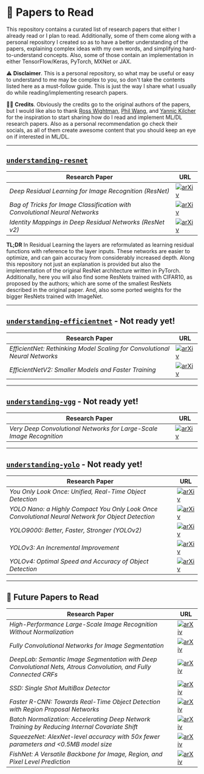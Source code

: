 # :balloon: Papers to Read

This repository contains a curated list of research papers that either I already read 
or I plan to read. Additionally, some of them come along with a personal repository I created so 
as to have a better understanding of the papers, explaining complex ideas with my own words, and 
simplifying hard-to-understand concepts. Also, some of those contain an implementation in either
TensorFlow/Keras, PyTorch, MXNet or JAX.

:warning: __Disclaimer__. This is a personal repository, so what may be useful or easy to understand to me
may be complex to you, so don't take the contents listed here as a must-follow guide. This
is just the way I share what I usually do while reading/implementing research papers.

:man_teacher: __Credits__. Obviously the credits go to the original authors of the papers, but I would like
also to thank [Ross Wightman](https://github.com/rwightman), [Phil Wang](https://github.com/lucidrains), and 
[Yannic Kilcher](https://youtube.com/c/yannickilcher) for the inspiration to start sharing how do I read and 
implement ML/DL research papers. Also as a personal recommendation go check their socials, as all of 
them create awesome content that you should keep an eye on if interested in ML/DL.

---

## [`understanding-resnet`](https://github.com/alvarobartt/understanding-resnet)

| Research Paper | URL |
|----------------|-----|
| _Deep Residual Learning for Image Recognition (ResNet)_ | [![arXiv](https://img.shields.io/badge/arXiv-1512.03385-b31b1b.svg?style=flat)](https://arxiv.org/abs/1512.03385)
| _Bag of Tricks for Image Classification with Convolutional Neural Networks_ | [![arXiv](https://img.shields.io/badge/arXiv-1812.01187-b31b1b.svg?style=flat)](https://arxiv.org/abs/1812.01187)
| _Identity Mappings in Deep Residual Networks (ResNet v2)_ | [![arXiv](https://img.shields.io/badge/arXiv-1603.05027-b31b1b.svg?style=flat)](https://arxiv.org/abs/1603.05027)

__TL;DR__ In Residual Learning the layers are reformulated as learning residual functions with
reference to the layer inputs. These networks are easier to optimize, and can gain accuracy
from considerably increased depth. Along this repository not just an explanation is provided
but also the implementation of the original ResNet architecture written in PyTorch. 
Additionally, here you will also find some ResNets trained with CIFAR10, as proposed by the
authors; which are some of the smallest ResNets described in the original paper. And, also some
ported weights for the bigger ResNets trained with ImageNet.

---

## [`understanding-efficientnet`](https://github.com/alvarobartt/understanding-efficientnet) - Not ready yet!

| Research Paper | URL |
|----------------|-----|
| _EfficientNet: Rethinking Model Scaling for Convolutional Neural Networks_ | [![arXiv](https://img.shields.io/badge/arXiv-1905.11946-b31b1b.svg?style=flat)](https://arxiv.org/abs/1905.11946)
| _EfficientNetV2: Smaller Models and Faster Training_ | [![arXiv](https://img.shields.io/badge/arXiv-2104.00298-b31b1b.svg?style=flat)](https://arxiv.org/abs/2104.00298)

---

## [`understanding-vgg`](https://github.com/alvarobartt/understanding-vgg) - Not ready yet!

| Research Paper | URL |
|----------------|-----|
| _Very Deep Convolutional Networks for Large-Scale Image Recognition_ | [![arXiv](https://img.shields.io/badge/arXiv-1409.1556-b31b1b.svg?style=flat)](https://arxiv.org/abs/1409.1556)

---

## [`understanding-yolo`](https://github.com/alvarobartt/understanding-yolo) - Not ready yet!

| Research Paper | URL |
|----------------|-----|
| _You Only Look Once: Unified, Real-Time Object Detection_ | [![arXiv](https://img.shields.io/badge/arXiv-1506.02640-b31b1b.svg?style=flat)](https://arxiv.org/abs/1506.02640)
| _YOLO Nano: a Highly Compact You Only Look Once Convolutional Neural Network for Object Detection_ | [![arXiv](https://img.shields.io/badge/arXiv-1910.01271-b31b1b.svg?style=flat)](https://arxiv.org/abs/1910.01271)
| _YOLO9000: Better, Faster, Stronger (YOLOv2)_ | [![arXiv](https://img.shields.io/badge/arXiv-1612.08242-b31b1b.svg?style=flat)](https://arxiv.org/abs/1612.08242)
| _YOLOv3: An Incremental Improvement_ | [![arXiv](https://img.shields.io/badge/arXiv-1804.02767-b31b1b.svg?style=flat)](https://arxiv.org/abs/1804.02767)
| _YOLOv4: Optimal Speed and Accuracy of Object Detection_ | [![arXiv](https://img.shields.io/badge/arXiv-2004.10934-b31b1b.svg?style=flat)](https://arxiv.org/abs/2004.10934)

---

## :crystal_ball: Future Papers to Read

| Research Paper | URL |
|----------------|-----|
| _High-Performance Large-Scale Image Recognition Without Normalization_ | [![arXiv](https://img.shields.io/badge/arXiv-2102.06171-b31b1b.svg?style=flat)](https://arxiv.org/abs/2102.06171)
| _Fully Convolutional Networks for Image Segmentation_ | [![arXiv](https://img.shields.io/badge/arXiv-1411.4038-b31b1b.svg?style=flat)](https://arxiv.org/abs/1411.4038)
| _DeepLab: Semantic Image Segmentation with Deep Convolutional Nets, Atrous Convolution, and Fully Connected CRFs_ | [![arXiv](https://img.shields.io/badge/arXiv-1606.00915-b31b1b.svg?style=flat)](https://arxiv.org/abs/1606.00915)
| _SSD: Single Shot MultiBox Detector_ | [![arXiv](https://img.shields.io/badge/arXiv-1512.02325-b31b1b.svg?style=flat)](https://arxiv.org/abs/1512.02325)
| _Faster R-CNN: Towards Real-Time Object Detection with Region Proposal Networks_ | [![arXiv](https://img.shields.io/badge/arXiv-1506.01497-b31b1b.svg?style=flat)](https://arxiv.org/abs/1506.01497)
| _Batch Normalization: Accelerating Deep Network Training by Reducing Internal Covariate Shift_ | [![arXiv](https://img.shields.io/badge/arXiv-1502.03167-b31b1b.svg?style=flat)](https://arxiv.org/abs/1502.03167)
| _SqueezeNet: AlexNet-level accuracy with 50x fewer parameters and <0.5MB model size_ | [![arXiv](https://img.shields.io/badge/arXiv-1602.07360-b31b1b.svg?style=flat)](https://arxiv.org/abs/1602.07360)
| _FishNet: A Versatile Backbone for Image, Region, and Pixel Level Prediction_ | [![arXiv](https://img.shields.io/badge/arXiv-1901.03495-b31b1b.svg?style=flat)](https://arxiv.org/abs/1901.03495)
